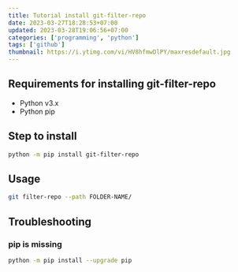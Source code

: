 ```yaml
---
title: Tutorial install git-filter-repo
date: 2023-03-27T18:28:53+07:00
updated: 2023-03-28T19:06:56+07:00
categories: ['programming', 'python']
tags: ['github']
thumbnail: https://i.ytimg.com/vi/HV8hfmwDlPY/maxresdefault.jpg
---
```


## Requirements for installing git-filter-repo
- Python v3.x
- Python pip

## Step to install
```bash
python -m pip install git-filter-repo
```

## Usage

```bash
git filter-repo --path FOLDER-NAME/
```

## Troubleshooting
### pip is missing
```bash
python -m pip install --upgrade pip
```
